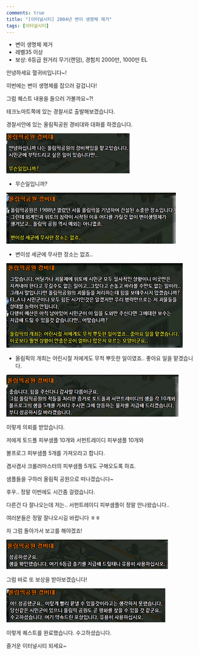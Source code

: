 ```yaml
---
comments: true
title: "[이터널시티] 2004년 변이 생명체 제거"
tags: [이터널시티]
---
```


- 변이 생명체 제거
- 레벨35 이상
- 보상: 6등급 원거리 무기(랜덤), 경험치 2000만, 1000만 EL

안녕하세요 혈귀비입니다~!

이번에는 변이 생명체를 잡으러 갈겁니다!

그럼 퀘스트 내용을 들으러 가볼까요~?!

테크노마트쪽에 있는 경찰서로 출발해보겠습니다.

경찰서안에 있는 올림픽공원 경비대와 대화를 하겠습니다.

![eternalcity](/assets/image/eternalcity/2004/024.PNG)

- 무슨일입니까?

![eternalcity](/assets/image/eternalcity/2004/025.PNG)

- 변이성 세균에 무사한 장소는 없죠..

![eternalcity](/assets/image/eternalcity/2004/026.PNG)

- 올림픽의 개최는 어린시절 저에게도 무척 뿌듯한 일이였죠.. 좋아요 일을 맡겠습니다.

![eternalcity](/assets/image/eternalcity/2004/027.PNG)

이렇게 의뢰를 받았습니다.

저에게 토드폴 피부샘플 10개와 서펀트레이디 피부샘플 10개와

볼프로그 피부샘플 5개를 가져오라고 합니다.

겸사겸사 크롤러마스터의 피부샘플 5개도 구해오도록 하죠.

샘플들을 구하러 올림픽 공원으로 떠나겠습니다~

후우.. 정말 이번에도 시간좀 걸렸습니다.

다른건 다 잘나오는데 저는.. 서펀트레이디 피부샘플이 정말 안나왔습니다..

여러분들은 정말 잘나오시길 바랍니다 ㅎㅎ

자 그럼 돌아가서 보고를 해야겠죠!

![eternalcity](/assets/image/eternalcity/2004/028.PNG)

그럼 바로 또 보상을 받아보겠습니다!

![eternalcity](/assets/image/eternalcity/2004/029.PNG)

이렇게 퀘스트를 완료했습니다. 수고하셨습니다.

즐거운 이터널시티 되세요~